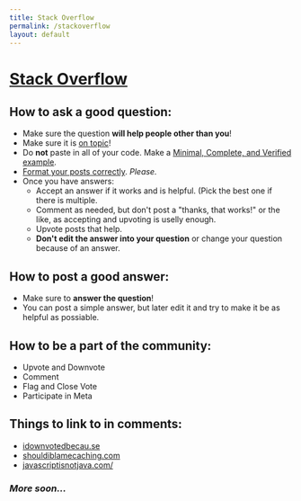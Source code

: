 ```yaml
---
title: Stack Overflow
permalink: /stackoverflow
layout: default
---
```


# [Stack Overflow][stackoverflow]

## How to ask a good question:
 - Make sure the question **will help people other than you**!
 - Make sure it is [on topic][on-topic]!
 - Do **not** paste in all of your code. Make a [Minimal, Complete, and Verified example][mcve].
 - [Format your posts correctly][formatting]. *Please.*
 - Once you have answers:
   - Accept an answer if it works and is helpful. (Pick the best one if there is multiple.
   - Comment as needed, but don't post a "thanks, that works!" or the like, as accepting and upvoting is uselly enough.
   - Upvote posts that help.
   - **Don't edit the answer into your question** or change your question because of an answer.
 
## How to post a good answer:
 - Make sure to **answer the question**!
 - You can post a simple answer, but later edit it and try to make it be as helpful as possiable.

## How to be a part of the community:
 - Upvote and Downvote
 - Comment
 - Flag and Close Vote
 - Participate in Meta

## Things to link to in comments:
 - [idownvotedbecau.se](http://idownvotedbecau.se)
 - [shouldiblamecaching.com](http://shouldiblamecaching.com)
 - [javascriptisnotjava.com/](http://javascriptisnotjava.com/)

### *More soon...*

   [stackoverflow]: https://stackoverflow.com
   [on-topic]: https://stackoverflow.com/help/on-topic
   [mcve]: https://stackoverflow.com/help/mcve
   [formatting]: https://stackoverflow.com/help/formatting
